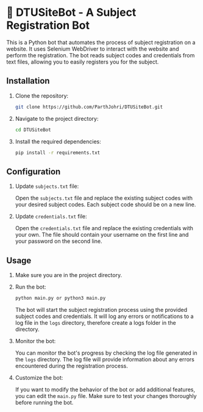 # 🚀 DTUSiteBot - A Subject Registration Bot

This is a Python bot that automates the process of subject registration on a website. It uses Selenium WebDriver to interact with the website and perform the registration. The bot reads subject codes and credentials from text files, allowing you to easily registers you for the subject.

## Installation

1. Clone the repository:

   ```bash
   git clone https://github.com/ParthJohri/DTUSiteBot.git
   ```

2. Navigate to the project directory:

   ```bash
   cd DTUSiteBot
   ```

3. Install the required dependencies:

   ```bash
   pip install -r requirements.txt
   ```

## Configuration

1. Update `subjects.txt` file:

   Open the `subjects.txt` file and replace the existing subject codes with your desired subject codes. Each subject code should be on a new line.

2. Update `credentials.txt` file:

   Open the `credentials.txt` file and replace the existing credentials with your own. The file should contain your username on the first line and your password on the second line.

## Usage

1. Make sure you are in the project directory.

2. Run the bot:

   ```bash
   python main.py or python3 main.py
   ```

   The bot will start the subject registration process using the provided subject codes and credentials. It will log any errors or notifications to a log file in the `logs` directory, therefore create a logs folder in the directory.

3. Monitor the bot:

   You can monitor the bot's progress by checking the log file generated in the `logs` directory. The log file will provide information about any errors encountered during the registration process.

4. Customize the bot:

   If you want to modify the behavior of the bot or add additional features, you can edit the `main.py` file. Make sure to test your changes thoroughly before running the bot.
